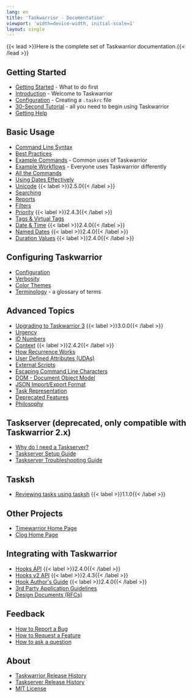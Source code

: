 ```yaml
---
lang: en
title: 'Taskwarrior - Documentation'
viewport: 'width=device-width, initial-scale=1'
layout: single
---
```


{{< lead >}}Here is the complete set of Taskwarrior documentation.{{< /lead >}}

## Getting Started

- [Getting Started](start/) - What to do first
- [Introduction](introduction/) - Welcome to Taskwarrior
- [Configuration](configuration/) - Creating a `.taskrc` file
- [30-Second Tutorial](30second/) - all you need to begin using Taskwarrior
- [Getting Help](help/)

## Basic Usage

- [Command Line Syntax](syntax/)
- [Best Practices](best-practices/)
- [Example Commands](examples/) - Common uses of Taskwarrior
- [Example Workflows](workflow/) - Everyone uses Taskwarrior differently
- [All the Commands](commands/)
- [Using Dates Effectively](using_dates/)
- [Unicode](unicode/) {{< label >}}2.5.0{{< /label >}}
- [Searching](searching/)
- [Reports](report/)
- [Filters](filter/)
- [Priority](priority/) {{< label >}}2.4.3{{< /label >}}
- [Tags & Virtual Tags](tags/)
- [Date & Time](dates/) {{< label >}}2.4.0{{< /label >}}
- [Named Dates](named_dates/) {{< label >}}2.4.0{{< /label >}}
- [Duration Values](durations/) {{< label >}}2.4.0{{< /label >}}

## Configuring Taskwarrior

- [Configuration](configuration/)
- [Verbosity](verbosity/)
- [Color Themes](themes/)
- [Terminology](terminology/) - a glossary of terms

## Advanced Topics

- [Upgrading to Taskwarrior 3](upgrade-3/) {{< label >}}3.0.0{{< /label >}}
- [Urgency](urgency/)
- [ID Numbers](ids/)
- [Context](context/) {{< label >}}2.4.2{{< /label >}}
- [How Recurrence Works](recurrence/)
- [User Defined Attributes (UDAs)](udas/)
- [External Scripts](../tools/)
- [Escaping Command Line Characters](escapes/)
- [DOM - Document Object Model](dom/)
- [JSON Import/Export Format](https://github.com/GothenburgBitFactory/taskwarrior/blob/develop/doc/devel/rfcs/task.md)
- [Task Representation](task/)
- [Deprecated Features](deprecated/)
- [Philosophy](philosophy/)

## Taskserver (deprecated, only compatible with Taskwarrior 2.x)
- [Why do I need a Taskserver?](taskserver/why/)
- [Taskserver Setup Guide](https://gothenburgbitfactory.org/taskserver-setup/)
- [Taskserver Troubleshooting Guide](https://gothenburgbitfactory.org/taskserver-troubleshooting/)

## Tasksh
- [Reviewing tasks using tasksh](review/) {{< label >}}1.1.0{{< /label >}}

## Other Projects
- [Timewarrior Home Page](https://timewarrior.net)
- [Clog Home Page](https://gothenburgbitfactory.org/clog/)

## Integrating with Taskwarrior
- [Hooks API](hooks/) {{< label >}}2.4.0{{< /label >}}
- [Hooks v2 API](hooks2/) {{< label >}}2.4.3{{< /label >}}
- [Hook Author's Guide](hooks_guide/) {{< label >}}2.4.0{{< /label >}}
- [3rd Party Application Guidelines](3rd-party/)
- [Design Documents (RFCs)](https://github.com/GothenburgBitFactory/taskwarrior/tree/develop/doc/devel/rfcs)

## Feedback
- [How to Report a Bug](bugs/)
- [How to Request a Feature](features/)
- [How to ask a question](http://www.catb.org/esr/faqs/smart-questions)

## About
- [Taskwarrior Release History](history/)
- [Taskserver Release History](history_td/)
- [MIT License](license/)
